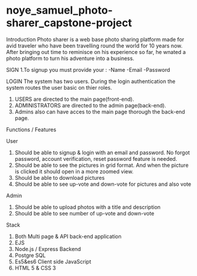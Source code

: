 # noye_samuel_photo-sharer_capstone-project
Introduction
Photo sharer is a web base photo sharing platform made for avid traveler who have been travelling round the world for 10 
years now. After bringing out time to reminisce on his experience so far, he wnated a photo platform to turn his adventure into a business.


SIGN
1.To signup you must provide your :
  -Name
  -Email
  -Password 



LOGIN
The system has two users. During the login authentication the system routes the user basic on thier roles.
  1. USERS are directed to the main page(front-end).
  2. ADMINISTRATORS are directed to the admin page(back-end). 
  3. Admins also can have acces to the main page thorough the back-end page.


Functions / Features

User
1. Should be able to signup & login with an email and password. No forgot 
password, account verification, reset password feature is needed.
2. Should be able to see the pictures in grid format. And when the picture is clicked it 
should open in a more zoomed view.
3. Should be able to download pictures
4. Should be able to see up-vote and down-vote for pictures and also vote

Admin
1. Should be able to upload photos with a title and description
2. Should be able to see number of up-vote and down-vote

Stack
 1. Both Multi page & API back-end application
 2. EJS
 3. Node.js / Express Backend
 4. Postgre SQL
 5. Es5&es6 Client side JavaScript
 6.  HTML 5 & CSS 3

